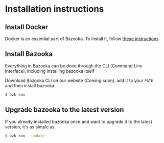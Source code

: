 # Installation instructions

## Install Docker

Docker is an essential part of Bazooka. To install it, follow [these instructions](https://docs.docker.com/installation/)

## Install Bazooka

Everything in Bazooka can be done through the CLI (Command Line Interface), including installing bazooka itself

Download Bazooka CLI on our website (Coming soon), add it to your `PATH` and then install bazooka

```bash
$ bzk run
```

## Upgrade bazooka to the latest version

If you already installed bazooka once and want to upgrade it to the latest version, it's as simple as

```bash
$ bzk run --update
```
